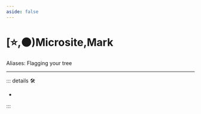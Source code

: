 ```yaml
---
aside: false
---
```

# [⭐,🟠)<labor>Microsite</labor>,Mark

Aliases: Flagging your tree

---

<!-- =================================================== -->
<!-- =================================================== -->
<!-- =================================================== -->
<!-- =================================================== -->
<!-- =================================================== -->
::: details 🛠

-

:::
